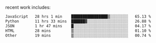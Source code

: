 
<!--<img width="1415" height="100" alt="blu" src="https://github.com/rdsilva01/rdsilva01/assets/101207588/deb060e5-d035-4f09-b511-e3f50605b207">-->

<!-- \> Enthusiastic about developing and building solutions <br>
\> Computer Science and Engineering @ UBI -->

<!-- <a href="https://www.rodrigosilva.live/">personal website</a> 🏁 -->

<!-- ![](https://komarev.com/ghpvc/?username=rdsilva01) -->

recent work includes:
<!--START_SECTION:waka-->

```txt
JavaScript   28 hrs 1 min    ████████████████▒░░░░░░░░   65.13 %
Python       11 hrs 33 mins  ██████▓░░░░░░░░░░░░░░░░░░   26.88 %
JSON         1 hr 47 mins    █░░░░░░░░░░░░░░░░░░░░░░░░   04.17 %
HTML         28 mins         ▒░░░░░░░░░░░░░░░░░░░░░░░░   01.10 %
Other        19 mins         ▒░░░░░░░░░░░░░░░░░░░░░░░░   00.74 %
```

<!--END_SECTION:waka-->

